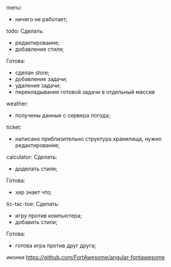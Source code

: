 menu:
- ничего не работает;

todo:
Сделать:
- редактироваине;
- добавление стиля;

Готова:
- сделан store;
- добавление задачи;
- удаление задачи;
- перекладывание готовой задачи в отдельный массив

weather:
- получены данные с сервера погода;

ticket:
- написано приблизительно структура хранилища, нужно редактирование;

calculator:
Сделать:
- доделать стили;

Готова:
- хер знает что;

tic-tac-toe:
Сделать:
- игру против компьютера;
- добавить стили;

Готова:
- готова игра против друг друга;

иконки
https://github.com/FortAwesome/angular-fontawesome
